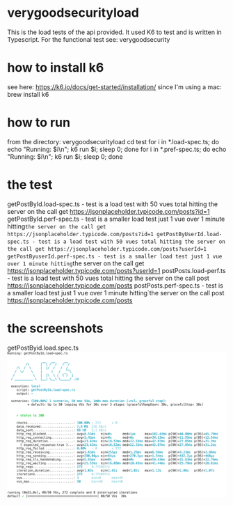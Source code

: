 # verygoodsecurityload
This is the load tests of the api provided.  It used K6 to test and is written in Typescript.
For the functional test see: verygoodsecurity

# how to install k6
see here:
https://k6.io/docs/get-started/installation/
since I'm using a mac:
brew install k6

# how to run
from the directory: verygoodsecurityload
cd test
for i in *.load-spec.ts; do echo "Running: $i\n"; k6 run $i; sleep 0; done
for i in *.pref-spec.ts; do echo "Running: $i\n"; k6 run $i; sleep 0; done

# the test
getPostById.load-spec.ts - test is a load test with 50 vues total hitting the server on the call get https://jsonplaceholder.typicode.com/posts?id=1
getPostById.perf-spec.ts - test is a smaller load test just 1 vue over 1 minute hitting`the server on the call get https://jsonplaceholder.typicode.com/posts?id=1
getPostByUserId.load-spec.ts - test is a load test with 50 vues total hitting the server on the call get https://jsonplaceholder.typicode.com/posts?userId=1 
getPostByuserId.perf-spec.ts - test is a smaller load test just 1 vue over 1 minute hitting`the server on the call get https://jsonplaceholder.typicode.com/posts?userId=1 
postPosts.load-perf.ts -  test is a load test with 50 vues total hitting the server on the call post https://jsonplaceholder.typicode.com/posts 
postPosts.perf-spec.ts - test is a smaller load test just 1 vue over 1 minute hitting`the server on the call post https://jsonplaceholder.typicode.com/posts 

# the screenshots
getPostByid.load.spec.ts
![Alt text](/imgs/getPostById.load.png?raw=true "getPostById.load.spec.ts")
